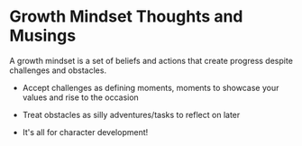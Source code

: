 # Growth Mindset Thoughts and Musings

A growth mindset is a set of beliefs and actions that create progress despite challenges and obstacles.

- Accept challenges as defining moments, moments to showcase your values and rise to the occasion

- Treat obstacles as silly adventures/tasks to reflect on later

- It's all for character development!

